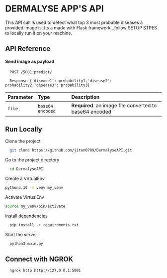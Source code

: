 # DERMALYSE APP'S API

This API call is used to detect what top 3 most probable diseases a provided image is.
Its a made with Flask framework...follow SETUP STPES to locally run it on your machine.

## API Reference

#### Send image as payload

```http
  POST /5001:predict/
```

```http
  Response {'disease1': probability1,'disease2': probability2,'disease3': probability3}
```

| Parameter | Type             | Description                                             |
| :-------- | :--------------- | :------------------------------------------------------ |
| `file`    | `base64 encoded` | **Required**. an image file converted to base64 encoded |

## Run Locally

Clone the project

```bash
  git clone https://github.com/jiten0709/DermalyseAPI.git
```

Go to the project directory

```bash
  cd DermalyseAPI
```

Create a VirtualEnv

```bash
python3.10 -m venv my_venv
```

Activate VirtualEnv

```bash
source my_venv/bin/activate
```

Install dependencies

```bash
  pip install -r requirements.txt
```

Start the server

```bash
  python3 main.py
```

## Connect with NGROK

```bash
  ngrok http http://127.0.0.1:5001
```
